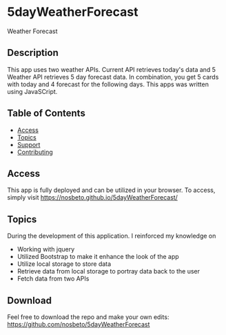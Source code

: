 # 5dayWeatherForecast
Weather Forecast 


## Description

This app uses two weather APIs. Current API retrieves today's data and 5 Weather API retrieves 5 day forecast data. In combination, you get 5 cards with today and 4 forecast for the following days. This apps was written using JavaSCript.

## Table of Contents

- [Access](#access)
- [Topics](#topics)
- [Support](#support)
- [Contributing](#contributing)



## Access
This app is fully deployed and can be utilized in your browser. To access, simply visit https://nosbeto.github.io/5dayWeatherForecast/



## Topics

During the development of this application. I reinforced my knowledge on
- Working with jquery
- Utilized Bootstrap to make it enhance the look of the app
- Utilize local storage to store data
- Retrieve data from local storage to portray data back to the user
- Fetch data from two APIs 

## Download

Feel free to download the repo and make your own edits: https://github.com/nosbeto/5dayWeatherForecast